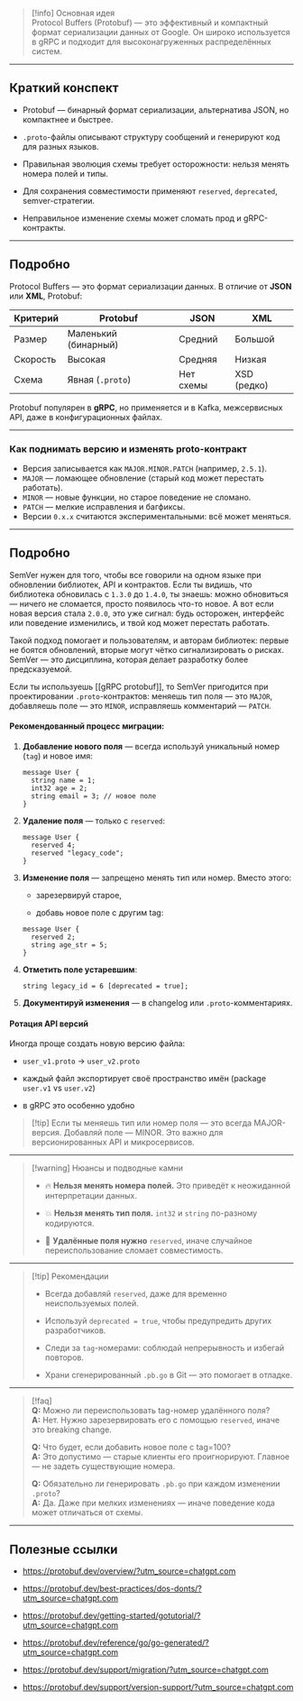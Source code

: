 > [!info] Основная идея  
> Protocol Buffers (Protobuf) — это эффективный и компактный формат сериализации данных от Google. Он широко используется в gRPC и подходит для высоконагруженных распределённых систем. 

---

## Краткий конспект

- Protobuf — бинарный формат сериализации, альтернатива JSON, но компактнее и быстрее.
    
- `.proto`-файлы описывают структуру сообщений и генерируют код для разных языков.
    
- Правильная эволюция схемы требует осторожности: нельзя менять номера полей и типы.
    
- Для сохранения совместимости применяют `reserved`, `deprecated`, semver-стратегии.
    
- Неправильное изменение схемы может сломать прод и gRPC-контракты.
    

---

## Подробно

Protocol Buffers — это формат сериализации данных. В отличие от **JSON** или **XML**, Protobuf:

| Критерий      | Protobuf             | JSON         | XML         |
| ------------- | -------------------- | ------------ | ----------- |
| Размер        | Маленький (бинарный) | Средний      | Большой     |
| Скорость      | Высокая              | Средняя      | Низкая      |
| Схема         | Явная (`.proto`)     | Нет схемы    | XSD (редко) |


Protobuf популярен в **gRPC**, но применяется и в Kafka, межсервисных API, даже в конфигурационных файлах.

---

### Как поднимать версию и изменять proto-контракт

* Версия записывается как `MAJOR.MINOR.PATCH` (например, `2.5.1`).
* `MAJOR` — ломающее обновление (старый код может перестать работать).
* `MINOR` — новые функции, но старое поведение не сломано.
* `PATCH` — мелкие исправления и багфиксы.
* Версии `0.x.x` считаются экспериментальными: всё может меняться.

---
## Подробно
SemVer нужен для того, чтобы все говорили на одном языке при обновлении библиотек, API и контрактов. Если ты видишь, что библиотека обновилась с `1.3.0` до `1.4.0`, ты знаешь: можно обновиться — ничего не сломается, просто появилось что-то новое. А вот если новая версия стала `2.0.0`, это уже сигнал: будь осторожен, интерфейс или поведение изменились, и твой код может перестать работать.

Такой подход помогает и пользователям, и авторам библиотек: первые не боятся обновлений, вторые могут чётко сигнализировать о рисках. SemVer — это дисциплина, которая делает разработку более предсказуемой.

Если ты используешь [[gRPC protobuf]], то SemVer пригодится при проектировании `.proto`-контрактов: меняешь тип поля — это `MAJOR`, добавляешь поле — это `MINOR`, исправляешь комментарий — `PATCH`.

#### Рекомендованный процесс миграции:

1. **Добавление нового поля** — всегда используй уникальный номер (`tag`) и новое имя:
    
    ```
    message User {
      string name = 1;
      int32 age = 2;
      string email = 3; // новое поле
    }
    ```
    
2. **Удаление поля** — только с `reserved`:
    
    ```
    message User {
      reserved 4;
      reserved "legacy_code";
    }
    ```
    
3. **Изменение поля** — запрещено менять тип или номер. Вместо этого:
    
    - зарезервируй старое,
        
    - добавь новое поле с другим tag:
        
    
    ```
    message User {
      reserved 2;
      string age_str = 5;
    }
    ```
    
4. **Отметить поле устаревшим**:
    
    ```
    string legacy_id = 6 [deprecated = true];
    ```
    
5. **Документируй изменения** — в changelog или `.proto`-комментариях.
    

#### Ротация API версий

Иногда проще создать новую версию файла:

- `user_v1.proto` → `user_v2.proto`
    
- каждый файл экспортирует своё пространство имён (package `user.v1` vs `user.v2`)
    
- в gRPC это особенно удобно
    

> [!tip] Если ты меняешь тип или номер поля — это всегда MAJOR-версия. Добавляй поле — MINOR. Это важно для версионированных API и микросервисов.

---

> [!warning] Нюансы и подводные камни
> 
> - 🔥 **Нельзя менять номера полей.** Это приведёт к неожиданной интерпретации данных.
>     
> - 💥 **Нельзя менять тип поля.** `int32` и `string` по-разному кодируются.
>     
> - 🧨 **Удалённые поля нужно** `reserved`, иначе случайное переиспользование сломает совместимость.
>     

---

> [!tip] Рекомендации
> 
> - Всегда добавляй `reserved`, даже для временно неиспользуемых полей.
>     
> - Используй `deprecated = true`, чтобы предупредить других разработчиков.
>     
> - Следи за `tag`-номерами: соблюдай непрерывность и избегай повторов.
>     
> - Храни сгенерированный `.pb.go` в Git — это помогает в отладке.
>     

---

> [!faq]  
> **Q:** Можно ли переиспользовать tag-номер удалённого поля?  
> **A:** Нет. Нужно зарезервировать его с помощью `reserved`, иначе это breaking change.
> 
> **Q:** Что будет, если добавить новое поле с tag=100?  
> **A:** Это допустимо — старые клиенты его проигнорируют. Главное — не задеть существующие номера.
> 
> **Q:** Обязательно ли генерировать `.pb.go` при каждом изменении `.proto`?  
> **A:** Да. Даже при мелких изменениях — иначе поведение кода может отличаться от схемы.

---

## Полезные ссылки

- https://protobuf.dev/overview/?utm_source=chatgpt.com
    
- https://protobuf.dev/best-practices/dos-donts/?utm_source=chatgpt.com
    
- https://protobuf.dev/getting-started/gotutorial/?utm_source=chatgpt.com
    
- https://protobuf.dev/reference/go/go-generated/?utm_source=chatgpt.com
    
- https://protobuf.dev/support/migration/?utm_source=chatgpt.com
    
- https://protobuf.dev/support/version-support/?utm_source=chatgpt.com
